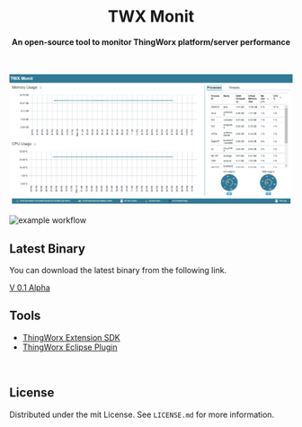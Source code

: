 <h1  align="center" style="border-bottom: none">
    <b>
        TWX Monit
    </b>
</h1>
    <h4 align="center">An open-source tool to monitor ThingWorx platform/server performance</h4>
<!-- <p align="center">
<img src="https://sonarcloud.io/api/project_badges/measure?project=WGLabz_kafka-explorer&metric=code_smells" />
<img src="https://sonarcloud.io/api/project_badges/measure?project=WGLabz_kafka-explorer&metric=sqale_rating" />
<img src="https://sonarcloud.io/api/project_badges/measure?project=WGLabz_kafka-explorer&metric=bugs" />
</p> -->
<br/>
<p align="center"><img src=".img/lasnd.PNG" alt="Kafka Explorer" width="1000px" /> 
</p>

![example workflow](https://github.com/WGLabz/ThingWorx-Monit/actions/workflows/ant.yml/badge.svg)

## Latest Binary

You can download the latest binary from the following link.

[V 0.1 Alpha](https://github.com/WGLabz/ThingWorx-Monit/releases/download/v0.1-alpha/With.Entites.ThingWorx.Metrices.zip) 

## Tools

- [ThingWorx Extension SDK](https://vuejs.org/)
- [ThingWorx Eclipse Plugin](https://www.electronjs.org/)


<br/>

## 

## License

Distributed under the mit License. See `LICENSE.md` for more information.

<br/>
